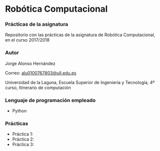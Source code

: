 # Robótica Computacional

### Prácticas de la asignatura

Repositorio con las prácticas de la asignatura de Robótica Computacional, en el curso 2017/2018

### Autor

Jorge Alonso Hernández

Correo: alu0100767803@ull.edu.es

Universidad de la Laguna, Escuela Superior de Ingeniería y Tecnología, 4º curso, Itinerario de computación

### Lenguaje de programación empleado

* Python 

### Prácticas

* Práctica 1:
* Práctica 2:
* Práctica 3: